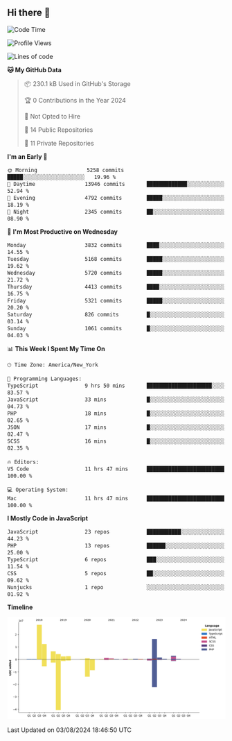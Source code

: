 ## Hi there 👋

<!--START_SECTION:waka-->
![Code Time](http://img.shields.io/badge/Code%20Time-270%20hrs%202%20mins-blue)

![Profile Views](http://img.shields.io/badge/Profile%20Views-0-blue)

![Lines of code](https://img.shields.io/badge/From%20Hello%20World%20I%27ve%20Written-80.7%20million%20lines%20of%20code-blue)

**🐱 My GitHub Data** 

> 📦 230.1 kB Used in GitHub's Storage 
 > 
> 🏆 0 Contributions in the Year 2024
 > 
> 🚫 Not Opted to Hire
 > 
> 📜 14 Public Repositories 
 > 
> 🔑 11 Private Repositories 
 > 
**I'm an Early 🐤** 

```text
🌞 Morning                5258 commits        █████░░░░░░░░░░░░░░░░░░░░   19.96 % 
🌆 Daytime                13946 commits       █████████████░░░░░░░░░░░░   52.94 % 
🌃 Evening                4792 commits        █████░░░░░░░░░░░░░░░░░░░░   18.19 % 
🌙 Night                  2345 commits        ██░░░░░░░░░░░░░░░░░░░░░░░   08.90 % 
```
📅 **I'm Most Productive on Wednesday** 

```text
Monday                   3832 commits        ████░░░░░░░░░░░░░░░░░░░░░   14.55 % 
Tuesday                  5168 commits        █████░░░░░░░░░░░░░░░░░░░░   19.62 % 
Wednesday                5720 commits        █████░░░░░░░░░░░░░░░░░░░░   21.72 % 
Thursday                 4413 commits        ████░░░░░░░░░░░░░░░░░░░░░   16.75 % 
Friday                   5321 commits        █████░░░░░░░░░░░░░░░░░░░░   20.20 % 
Saturday                 826 commits         █░░░░░░░░░░░░░░░░░░░░░░░░   03.14 % 
Sunday                   1061 commits        █░░░░░░░░░░░░░░░░░░░░░░░░   04.03 % 
```


📊 **This Week I Spent My Time On** 

```text
🕑︎ Time Zone: America/New_York

💬 Programming Languages: 
TypeScript               9 hrs 50 mins       █████████████████████░░░░   83.57 % 
JavaScript               33 mins             █░░░░░░░░░░░░░░░░░░░░░░░░   04.73 % 
PHP                      18 mins             █░░░░░░░░░░░░░░░░░░░░░░░░   02.65 % 
JSON                     17 mins             █░░░░░░░░░░░░░░░░░░░░░░░░   02.47 % 
SCSS                     16 mins             █░░░░░░░░░░░░░░░░░░░░░░░░   02.35 % 

🔥 Editors: 
VS Code                  11 hrs 47 mins      █████████████████████████   100.00 % 

💻 Operating System: 
Mac                      11 hrs 47 mins      █████████████████████████   100.00 % 
```

**I Mostly Code in JavaScript** 

```text
JavaScript               23 repos            ███████████░░░░░░░░░░░░░░   44.23 % 
PHP                      13 repos            ██████░░░░░░░░░░░░░░░░░░░   25.00 % 
TypeScript               6 repos             ███░░░░░░░░░░░░░░░░░░░░░░   11.54 % 
CSS                      5 repos             ██░░░░░░░░░░░░░░░░░░░░░░░   09.62 % 
Nunjucks                 1 repo              ░░░░░░░░░░░░░░░░░░░░░░░░░   01.92 % 
```



**Timeline**

![Lines of Code chart](https://raw.githubusercontent.com/wilbertcaba/wilbertcaba/main/assets/bar_graph.png)


 Last Updated on 03/08/2024 18:46:50 UTC
<!--END_SECTION:waka-->

<!--
**wilbertcaba/wilbertcaba** is a ✨ _special_ ✨ repository because its `README.md` (this file) appears on your GitHub profile.

Here are some ideas to get you started:

- 🔭 I’m currently working on ...
- 🌱 I’m currently learning ...
- 👯 I’m looking to collaborate on ...
- 🤔 I’m looking for help with ...
- 💬 Ask me about ...
- 📫 How to reach me: ...
- 😄 Pronouns: ...
- ⚡ Fun fact: ...
-->
